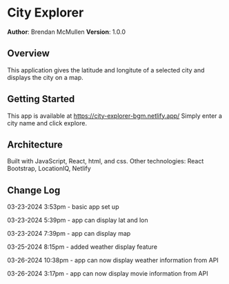 # City Explorer

**Author**: Brendan McMullen
**Version**: 1.0.0

## Overview
This application gives the latitude and longitute of a selected city and displays the city on a map.

## Getting Started
This app is available at https://city-explorer-bgm.netlify.app/ Simply enter a city name and click explore.

## Architecture
Built with JavaScript, React, html, and css.
Other technologies:
React Bootstrap, LocationIQ, Netlify

## Change Log


03-23-2024 3:53pm - basic app set up

03-23-2024 5:39pm - app can display lat and lon

03-23-2024 7:39pm - app can display map

03-25-2024 8:15pm - added weather display feature

03-26-2024 10:38pm - app can now display weather information from API

03-26-2024 3:17pm - app can now display movie information from API



